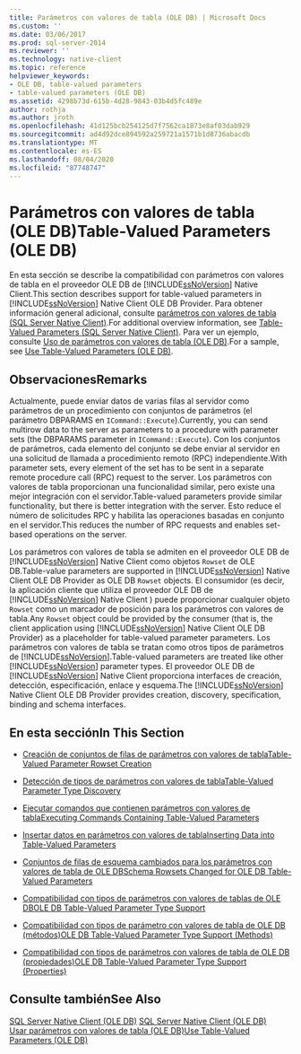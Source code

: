 ```yaml
---
title: Parámetros con valores de tabla (OLE DB) | Microsoft Docs
ms.custom: ''
ms.date: 03/06/2017
ms.prod: sql-server-2014
ms.reviewer: ''
ms.technology: native-client
ms.topic: reference
helpviewer_keywords:
- OLE DB, table-valued parameters
- table-valued parameters (OLE DB)
ms.assetid: 4298b73d-615b-4d28-9843-03b4d5fc489e
author: rothja
ms.author: jroth
ms.openlocfilehash: 41d125bcb254125d7f7562ca1873e8af03dab929
ms.sourcegitcommit: ad4d92dce894592a259721a1571b1d8736abacdb
ms.translationtype: MT
ms.contentlocale: es-ES
ms.lasthandoff: 08/04/2020
ms.locfileid: "87748747"
---
```

# <a name="table-valued-parameters-ole-db"></a><span data-ttu-id="bc061-102">Parámetros con valores de tabla (OLE DB)</span><span class="sxs-lookup"><span data-stu-id="bc061-102">Table-Valued Parameters (OLE DB)</span></span>
  <span data-ttu-id="bc061-103">En esta sección se describe la compatibilidad con parámetros con valores de tabla en el proveedor OLE DB de [!INCLUDE[ssNoVersion](../../includes/ssnoversion-md.md)] Native Client.</span><span class="sxs-lookup"><span data-stu-id="bc061-103">This section describes support for table-valued parameters in [!INCLUDE[ssNoVersion](../../includes/ssnoversion-md.md)] Native Client OLE DB Provider.</span></span> <span data-ttu-id="bc061-104">Para obtener información general adicional, consulte [parámetros con valores de tabla &#40;SQL Server Native Client&#41;](../native-client/features/table-valued-parameters-sql-server-native-client.md).</span><span class="sxs-lookup"><span data-stu-id="bc061-104">For additional overview information, see [Table-Valued Parameters &#40;SQL Server Native Client&#41;](../native-client/features/table-valued-parameters-sql-server-native-client.md).</span></span> <span data-ttu-id="bc061-105">Para ver un ejemplo, consulte [Uso de parámetros con valores de tabla &#40;OLE DB&#41;](../native-client-ole-db-how-to/use-table-valued-parameters-ole-db.md).</span><span class="sxs-lookup"><span data-stu-id="bc061-105">For a sample, see [Use Table-Valued Parameters &#40;OLE DB&#41;](../native-client-ole-db-how-to/use-table-valued-parameters-ole-db.md).</span></span>  
  
## <a name="remarks"></a><span data-ttu-id="bc061-106">Observaciones</span><span class="sxs-lookup"><span data-stu-id="bc061-106">Remarks</span></span>  
 <span data-ttu-id="bc061-107">Actualmente, puede enviar datos de varias filas al servidor como parámetros de un procedimiento con conjuntos de parámetros (el parámetro DBPARAMS en `ICommand::Execute`).</span><span class="sxs-lookup"><span data-stu-id="bc061-107">Currently, you can send multirow data to the server as parameters to a procedure with parameter sets (the DBPARAMS parameter in `ICommand::Execute`).</span></span> <span data-ttu-id="bc061-108">Con los conjuntos de parámetros, cada elemento del conjunto se debe enviar al servidor en una solicitud de llamada a procedimiento remoto (RPC) independiente.</span><span class="sxs-lookup"><span data-stu-id="bc061-108">With parameter sets, every element of the set has to be sent in a separate remote procedure call (RPC) request to the server.</span></span> <span data-ttu-id="bc061-109">Los parámetros con valores de tabla proporcionan una funcionalidad similar, pero existe una mejor integración con el servidor.</span><span class="sxs-lookup"><span data-stu-id="bc061-109">Table-valued parameters provide similar functionality, but there is better integration with the server.</span></span> <span data-ttu-id="bc061-110">Esto reduce el número de solicitudes RPC y habilita las operaciones basadas en conjunto en el servidor.</span><span class="sxs-lookup"><span data-stu-id="bc061-110">This reduces the number of RPC requests and enables set-based operations on the server.</span></span>  
  
 <span data-ttu-id="bc061-111">Los parámetros con valores de tabla se admiten en el proveedor OLE DB de [!INCLUDE[ssNoVersion](../../includes/ssnoversion-md.md)] Native Client como objetos `Rowset` de OLE DB.</span><span class="sxs-lookup"><span data-stu-id="bc061-111">Table-value parameters are supported in [!INCLUDE[ssNoVersion](../../includes/ssnoversion-md.md)] Native Client OLE DB Provider as OLE DB `Rowset` objects.</span></span> <span data-ttu-id="bc061-112">El consumidor (es decir, la aplicación cliente que utiliza el proveedor OLE DB de [!INCLUDE[ssNoVersion](../../includes/ssnoversion-md.md)] Native Client ) puede proporcionar cualquier objeto `Rowset` como un marcador de posición para los parámetros con valores de tabla.</span><span class="sxs-lookup"><span data-stu-id="bc061-112">Any `Rowset` object could be provided by the consumer (that is, the client application using [!INCLUDE[ssNoVersion](../../includes/ssnoversion-md.md)] Native Client OLE DB Provider) as a placeholder for table-valued parameter parameters.</span></span> <span data-ttu-id="bc061-113">Los parámetros con valores de tabla se tratan como otros tipos de parámetros de [!INCLUDE[ssNoVersion](../../includes/ssnoversion-md.md)].</span><span class="sxs-lookup"><span data-stu-id="bc061-113">Table-valued parameters are treated like other [!INCLUDE[ssNoVersion](../../includes/ssnoversion-md.md)] parameter types.</span></span> <span data-ttu-id="bc061-114">El proveedor OLE DB de [!INCLUDE[ssNoVersion](../../includes/ssnoversion-md.md)] Native Client proporciona interfaces de creación, detección, especificación, enlace y esquema.</span><span class="sxs-lookup"><span data-stu-id="bc061-114">The [!INCLUDE[ssNoVersion](../../includes/ssnoversion-md.md)] Native Client OLE DB Provider provides creation, discovery, specification, binding and schema interfaces.</span></span>  
  
## <a name="in-this-section"></a><span data-ttu-id="bc061-115">En esta sección</span><span class="sxs-lookup"><span data-stu-id="bc061-115">In This Section</span></span>  
  
-   [<span data-ttu-id="bc061-116">Creación de conjuntos de filas de parámetros con valores de tabla</span><span class="sxs-lookup"><span data-stu-id="bc061-116">Table-Valued Parameter Rowset Creation</span></span>](table-valued-parameter-rowset-creation.md)  
  
-   [<span data-ttu-id="bc061-117">Detección de tipos de parámetros con valores de tabla</span><span class="sxs-lookup"><span data-stu-id="bc061-117">Table-Valued Parameter Type Discovery</span></span>](../../database-engine/dev-guide/table-valued-parameter-type-discovery.md)  
  
-   [<span data-ttu-id="bc061-118">Ejecutar comandos que contienen parámetros con valores de tabla</span><span class="sxs-lookup"><span data-stu-id="bc061-118">Executing Commands Containing Table-Valued Parameters</span></span>](executing-commands-containing-table-valued-parameters.md)  
  
-   [<span data-ttu-id="bc061-119">Insertar datos en parámetros con valores de tabla</span><span class="sxs-lookup"><span data-stu-id="bc061-119">Inserting Data into Table-Valued Parameters</span></span>](inserting-data-into-table-valued-parameters.md)  
  
-   [<span data-ttu-id="bc061-120">Conjuntos de filas de esquema cambiados para los parámetros con valores de tabla de OLE DB</span><span class="sxs-lookup"><span data-stu-id="bc061-120">Schema Rowsets Changed for OLE DB Table-Valued Parameters</span></span>](schema-rowsets-changed-for-ole-db-table-valued-parameters.md)  
  
-   [<span data-ttu-id="bc061-121">Compatibilidad con tipos de parámetros con valores de tablas de OLE DB</span><span class="sxs-lookup"><span data-stu-id="bc061-121">OLE DB Table-Valued Parameter Type Support</span></span>](ole-db-table-valued-parameter-type-support.md)  
  
-   [<span data-ttu-id="bc061-122">Compatibilidad con tipos de parámetro con valores de tabla de OLE DB &#40;métodos&#41;</span><span class="sxs-lookup"><span data-stu-id="bc061-122">OLE DB Table-Valued Parameter Type Support &#40;Methods&#41;</span></span>](ole-db-table-valued-parameter-type-support-methods.md)  
  
-   [<span data-ttu-id="bc061-123">Compatibilidad con tipos de parámetros con valores de tabla de OLE DB &#40;propiedades&#41;</span><span class="sxs-lookup"><span data-stu-id="bc061-123">OLE DB Table-Valued Parameter Type Support &#40;Properties&#41;</span></span>](ole-db-table-valued-parameter-type-support-properties.md)  
  
## <a name="see-also"></a><span data-ttu-id="bc061-124">Consulte también</span><span class="sxs-lookup"><span data-stu-id="bc061-124">See Also</span></span>  
 <span data-ttu-id="bc061-125">[SQL Server Native Client &#40;OLE DB&#41;](../native-client/ole-db/sql-server-native-client-ole-db.md) </span><span class="sxs-lookup"><span data-stu-id="bc061-125">[SQL Server Native Client &#40;OLE DB&#41;](../native-client/ole-db/sql-server-native-client-ole-db.md) </span></span>  
 [<span data-ttu-id="bc061-126">Usar parámetros con valores de tabla &#40;OLE DB&#41;</span><span class="sxs-lookup"><span data-stu-id="bc061-126">Use Table-Valued Parameters &#40;OLE DB&#41;</span></span>](../native-client-ole-db-how-to/use-table-valued-parameters-ole-db.md)  
  
  
